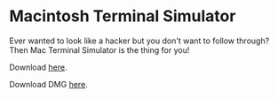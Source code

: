 # Macintosh Terminal Simulator
Ever wanted to look like a hacker but you don't want to follow through? Then Mac Terminal Simulator is the thing for you!

Download [here](https://github.com/aarikpokras/Mac-Terminal-Simulation/archive/refs/heads/main.zip).

Download DMG [here](https://github.com/aarikpokras/dmgs/raw/main/MT%20Sim.dmg.zip).
